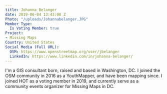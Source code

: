 ```yaml
---
title: Johanna Belanger
date: 2019-06-04 13:43:00 Z
Photo: "/uploads/Johannabelanger.JPG"
Member Type:
  Is Voting Member: true
Project:
- Missing Maps
Country: United States
Social Media (Full URL):
  OSM: https://www.openstreetmap.org/user/jbelanger
  LinkedIn: https://www.linkedin.com/in/johanna-belanger/
---
```


I'm a GIS consultant born, raised and based in Washington, DC. I joined the OSM community in 2016 as a YouthMapper, and have been mapping since. I joined HOT as a voting member in 2019, and currently serve as a community events organizer for Missing Maps in DC.